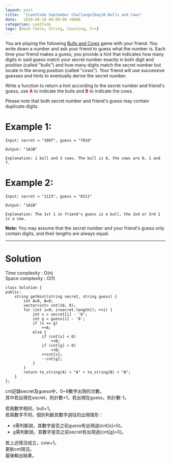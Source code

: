 ```yaml
---
layout: post
title:  "[LeetCode September Challange]Day10-Bulls and Cows"
date:   2020-09-10 00:00:00 +0800
categories: LeetCode
tags: [Hash Table, String, Counting, C++]
---
```

You are playing the following [Bulls and Cows](https://en.wikipedia.org/wiki/Bulls_and_Cows) game with your friend: You write down a number and ask your friend to guess what the number is. Each time your friend makes a guess, you provide a hint that indicates how many digits in said guess match your secret number exactly in both digit and position (called "bulls") and how many digits match the secret number but locate in the wrong position (called "cows"). Your friend will use successive guesses and hints to eventually derive the secret number.  

Write a function to return a hint according to the secret number and friend's guess, use **<font color="red">A</font>** to indicate the bulls and **<font color="red">B</font>** to indicate the cows.  

Please note that both secret number and friend's guess may contain duplicate digits.  

# Example 1:  
	Input: secret = "1807", guess = "7810"

	Output: "1A3B"

	Explanation: 1 bull and 3 cows. The bull is 8, the cows are 0, 1 and 7.

# Example 2:  
	Input: secret = "1123", guess = "0111"

	Output: "1A1B"

	Explanation: The 1st 1 in friend's guess is a bull, the 2nd or 3rd 1 is a cow.

**Note:** You may assume that the secret number and your friend's guess only contain digits, and their lengths are always equal.

______________________  

# Solution

Time complexity : O(n)  
Space complexity : O(1)

	class Solution {
	public:
	    string getHint(string secret, string guess) {
	        int A=0, B=0;
	        vector<int> cnt(10, 0);
	        for (int i=0; i<secret.length(); ++i) {
	            int s = secret[i] - '0';
	            int g = guess[i] - '0';
	            if (s == g)
	                ++A;
	            else {
	                if (cnt[s] < 0)
	                    ++B;
	                if (cnt[g] > 0)
	                    ++B;
	                ++cnt[s];
	                --cnt[g];
	            }
	        }
	        return to_string(A) + "A" + to_string(B) + "B";
	    }
	};

cnt記錄secret及guess中，0~9數字出現的次數。  
其中若出現在secret，則計數+1，若出現在guess，則計數-1。  

若兩數字相同，bull+1。  
若兩數字不同，個別判斷其數字過往的出現情形：
- s需判斷說，其數字是否之前guess有出現過(cnt[s]<0)。
- g需判斷說，其數字是否之前secret有出現過(cnt[g]>0)。

若上述情況成立，cow+1。  
更新cnt現況。  
最後輸出結果。